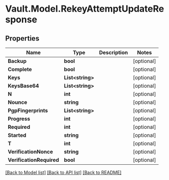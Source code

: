 # Vault.Model.RekeyAttemptUpdateResponse

## Properties

Name | Type | Description | Notes
------------ | ------------- | ------------- | -------------
**Backup** | **bool** |  | [optional] 
**Complete** | **bool** |  | [optional] 
**Keys** | **List&lt;string&gt;** |  | [optional] 
**KeysBase64** | **List&lt;string&gt;** |  | [optional] 
**N** | **int** |  | [optional] 
**Nounce** | **string** |  | [optional] 
**PgpFingerprints** | **List&lt;string&gt;** |  | [optional] 
**Progress** | **int** |  | [optional] 
**Required** | **int** |  | [optional] 
**Started** | **string** |  | [optional] 
**T** | **int** |  | [optional] 
**VerificationNonce** | **string** |  | [optional] 
**VerificationRequired** | **bool** |  | [optional] 

[[Back to Model list]](../README.md#documentation-for-models) [[Back to API list]](../README.md#documentation-for-api-endpoints) [[Back to README]](../README.md)

